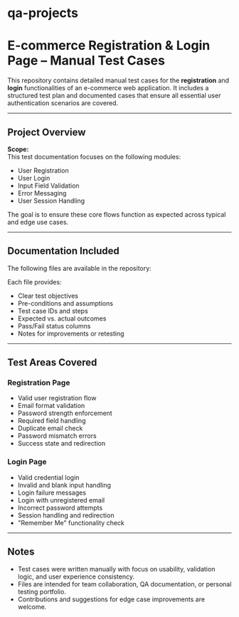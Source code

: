 # qa-projects
# E-commerce Registration & Login Page – Manual Test Cases

This repository contains detailed manual test cases for the **registration** and **login** functionalities of an e-commerce web application. It includes a structured test plan and documented cases that ensure all essential user authentication scenarios are covered.

---

## Project Overview

**Scope:**  
This test documentation focuses on the following modules:
- User Registration
- User Login
- Input Field Validation
- Error Messaging
- User Session Handling

The goal is to ensure these core flows function as expected across typical and edge use cases.

---

## Documentation Included

The following files are available in the repository:

Each file provides:
- Clear test objectives
- Pre-conditions and assumptions
- Test case IDs and steps
- Expected vs. actual outcomes
- Pass/Fail status columns
- Notes for improvements or retesting

---

## Test Areas Covered

### Registration Page
- Valid user registration flow
- Email format validation
- Password strength enforcement
- Required field handling
- Duplicate email check
- Password mismatch errors
- Success state and redirection

### Login Page
- Valid credential login
- Invalid and blank input handling
- Login failure messages
- Login with unregistered email
- Incorrect password attempts
- Session handling and redirection
- "Remember Me" functionality check


---

## Notes

- Test cases were written manually with focus on usability, validation logic, and user experience consistency.
- Files are intended for team collaboration, QA documentation, or personal testing portfolio.
- Contributions and suggestions for edge case improvements are welcome.

